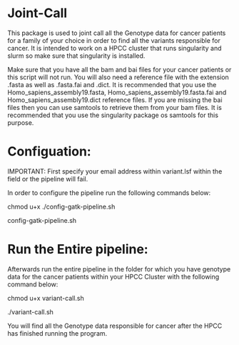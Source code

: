 # Joint-Call

This package is used to joint call all the Genotype data for cancer patients for a family of your choice in order to find all the variants responsible for cancer. It is intended to work on a HPCC cluster that runs singularity and slurm so make sure that singularity is installed. 

Make sure that you have all the bam and bai files for your cancer patients or this script will not run. You will also need a reference file with the extension .fasta as well
as .fasta.fai and .dict. It is recommended that you use the Homo_sapiens_assembly19.fasta, Homo_sapiens_assembly19.fasta.fai and Homo_sapiens_assembly19.dict reference files. If you are missing the bai files then you can use samtools to retrieve them from your bam files. It is recommended that you use the singularity package os samtools for this purpose.

# Configuation:

IMPORTANT: First specify your email address within variant.lsf within the field <your-email-address> or the pipeline will fail.

In order to configure the pipeline run the following commands below:

chmod u+x ./config-gatk-pipeline.sh

config-gatk-pipeline.sh

# Run the Entire pipeline:

Afterwards run the entire pipeline in the folder for which you have genotype data for the cancer patients within your HPCC Cluster with the following command below:

chmod u+x variant-call.sh

./variant-call.sh

You will find all the Genotype data responsible for cancer after the HPCC has finished running the program.
